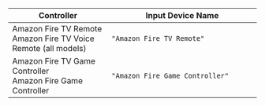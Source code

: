 <table class="grid">
   <colgroup>
      <col width="40%" />
      <col width="60%" />
   </colgroup>
  <thead>
    <tr>
      <th>Controller</th>
      <th>Input Device Name</th>
    </tr>
  </thead>
  <tbody>
    <tr>
      <td>Amazon Fire TV Remote <br />
      Amazon Fire TV Voice Remote (all models)</td>
      <td><code>"Amazon Fire TV Remote"</code></td>
    </tr>
    <tr>
      <td>Amazon Fire TV Game Controller <br /> Amazon Fire Game Controller</td>
      <td><code>"Amazon Fire Game Controller"</code></td>
    </tr>
  </tbody>
</table>
